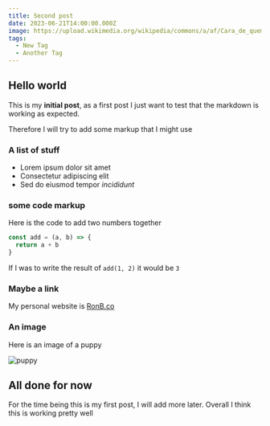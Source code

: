 ```yaml
---
title: Second post
date: 2023-06-21T14:00:00.000Z
image: https://upload.wikimedia.org/wikipedia/commons/a/af/Cara_de_quem_caiu_do_caminh%C3%A3o..._%28cropped%29.jpg
tags:
  - New Tag
  - Another Tag
---
```


## Hello world

This is my **initial post**, as a first post I just want to test that the markdown is working as expected.

Therefore I will try to add some markup that I might use

### A list of stuff

- Lorem ipsum dolor sit amet
- Consectetur adipiscing elit
- Sed do eiusmod tempor _incididunt_

### some code markup

Here is the code to add two numbers together

```javascript
const add = (a, b) => {
  return a + b
}
```

If I was to write the result of `add(1, 2)` it would be `3`

### Maybe a link

My personal website is [RonB.co](https://ronb.co)

### An image

Here is an image of a puppy

![puppy](https://upload.wikimedia.org/wikipedia/commons/a/af/Cara_de_quem_caiu_do_caminh%C3%A3o..._%28cropped%29.jpg)

## All done for now

For the time being this is my first post, I will add more later. Overall I think this is working pretty well
